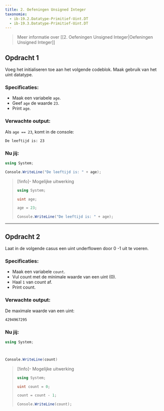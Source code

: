 ```yaml
---
title: 2. Oefeningen Unsigned Integer
taxonomie:
  - ib-19.2.Datatype-Primitief-Uint.DT
  - ib-19.3.Datatype-Primitief-Uint.DT
---
```


> Meer informatie over [[2. Oefeningen Unsigned Integer|Oefeningen Unsigned Integer]]

## Opdracht 1
Voeg het initialiseren toe aan het volgende codeblok. Maak gebruik van het uint datatype.

### Specificaties:
- Maak een variabele `age`.
- Geef `age` de waarde `23`.
- Print `age`.

### Verwachte output:
Als `age == 23`, komt in de console:
```
De leeftijd is: 23
```

### Nu jij:
```csharp runner
using System;

Console.WriteLine("De leeftijd is: " + age);
```

> [!info]- Mogelijke uitwerking
> ``` csharp
> using System;
> 
> uint age;
> 
> age = 23;
> 
> Console.WriteLine("De leeftijd is: " + age);
> ```

---

## Opdracht 2
Laat in de volgende casus een uint underflowen door 0 -1 uit te voeren.

### Specificaties:
- Maak een variabele `count`.
- Vul count met de minimale waarde van een uint (0).
- Haal `1` van count af.
- Print count.

### Verwachte output:
De maximale waarde van een uint:
```
4294967295
```

### Nu jij:
```csharp runner
using System;



Console.WriteLine(count)
```

> [!info]- Mogelijke uitwerking
> ``` csharp
> using System;
> 
> uint count = 0;
> 
> count = count - 1;
> 
> Console.WriteLine(count);
> ```
